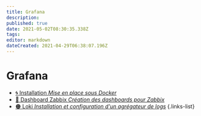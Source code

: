 ```yaml
---
title: Grafana
description: 
published: true
date: 2021-05-02T08:30:35.338Z
tags: 
editor: markdown
dateCreated: 2021-04-29T06:38:07.196Z
---
```


# Grafana
- [:cyclone: Installation *Mise en place sous Docker*](/Grafana/Installation)
- [🔴 Dashboard Zabbix *Création des dashboards pour Zabbix*](/Grafana/Zabbix)
- [🟠 Loki *Installation et configuration d'un agrégateur de logs*](/Grafana/Loki)
{.links-list}